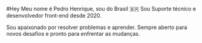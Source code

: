 #Hey 
Meu nome é Pedro Henrique, sou do Brasil 🇧🇷 Sou Suporte técnico e 
desenvolvedor front-end desde 2020.

Sou apaixonado por resolver problemas e aprender. Sempre aberto para novos
desafios e pronto para enfrentar as mudanças.



<!---
Peedrohenrique/Peedrohenrique is a ✨ special ✨ repository because its `README.md` (this file) appears on your GitHub profile.
You can click the Preview link to take a look at your changes.
--->
